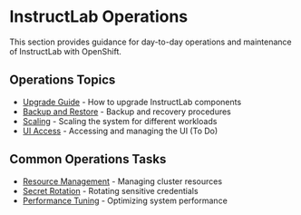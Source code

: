 # InstructLab Operations

This section provides guidance for day-to-day operations and maintenance of InstructLab with OpenShift.

## Operations Topics

- [Upgrade Guide](./upgrade.md) - How to upgrade InstructLab components
- [Backup and Restore](./backup-restore.md) - Backup and recovery procedures
- [Scaling](./scaling.md) - Scaling the system for different workloads
- [UI Access](./ui-access.md) - Accessing and managing the UI (To Do)

## Common Operations Tasks

- [Resource Management](./resource-management.md) - Managing cluster resources
- [Secret Rotation](./secret-rotation.md) - Rotating sensitive credentials
- [Performance Tuning](./performance-tuning.md) - Optimizing system performance